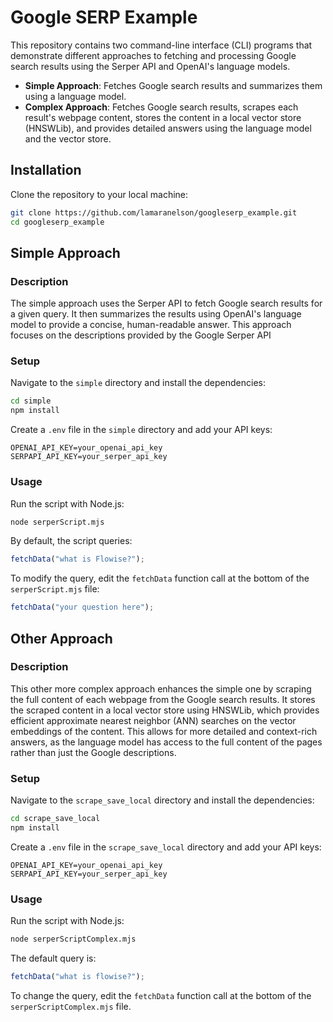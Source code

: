 # Google SERP Example

This repository contains two command-line interface (CLI) programs that demonstrate different approaches to fetching and processing Google search results using the Serper API and OpenAI's language models.

- **Simple Approach**: Fetches Google search results and summarizes them using a language model.
- **Complex Approach**: Fetches Google search results, scrapes each result's webpage content, stores the content in a local vector store (HNSWLib), and provides detailed answers using the language model and the vector store.


## Installation

Clone the repository to your local machine:

```bash
git clone https://github.com/lamaranelson/googleserp_example.git
cd googleserp_example
```

## Simple Approach

### Description
The simple approach uses the Serper API to fetch Google search results for a given query. It then summarizes the results using OpenAI's language model to provide a concise, human-readable answer. This approach focuses on the descriptions provided by the Google Serper API

### Setup

Navigate to the `simple` directory and install the dependencies:

```bash
cd simple
npm install
```

Create a `.env` file in the `simple` directory and add your API keys:

```env
OPENAI_API_KEY=your_openai_api_key
SERPAPI_API_KEY=your_serper_api_key
```

### Usage

Run the script with Node.js:

```bash
node serperScript.mjs
```

By default, the script queries:

```javascript
fetchData("what is Flowise?");
```

To modify the query, edit the `fetchData` function call at the bottom of the `serperScript.mjs` file:

```javascript
fetchData("your question here");
```

## Other Approach

### Description

This other more complex approach enhances the simple one by scraping the full content of each webpage from the Google search results. It stores the scraped content in a local vector store using HNSWLib, which provides efficient approximate nearest neighbor (ANN) searches on the vector embeddings of the content. This allows for more detailed and context-rich answers, as the language model has access to the full content of the pages rather than just the Google descriptions.

### Setup

Navigate to the `scrape_save_local` directory and install the dependencies:

```bash
cd scrape_save_local
npm install
```

Create a `.env` file in the `scrape_save_local` directory and add your API keys:

```env
OPENAI_API_KEY=your_openai_api_key
SERPAPI_API_KEY=your_serper_api_key
```

### Usage

Run the script with Node.js:

```bash
node serperScriptComplex.mjs
```

The default query is:

```javascript
fetchData("what is flowise?");
```

To change the query, edit the `fetchData` function call at the bottom of the `serperScriptComplex.mjs` file.
